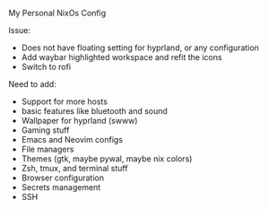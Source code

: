 My Personal NixOs Config

Issue:
 - Does not have floating setting for hyprland, or any configuration
 - Add waybar highlighted workspace and refit the icons
 - Switch to rofi

Need to add:
- Support for more hosts
- basic features like bluetooth and sound
- Wallpaper for hyprland (swww)
- Gaming stuff
- Emacs and Neovim configs
- File managers
- Themes (gtk, maybe pywal, maybe nix colors)
- Zsh, tmux, and terminal stuff
- Browser configuration
- Secrets management
- SSH
